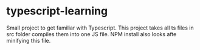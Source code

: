 # typescript-learning

Small project to get familiar with Typescript. This project takes all ts files in src folder compiles them into one JS file. NPM install also looks afte minifying this file.
